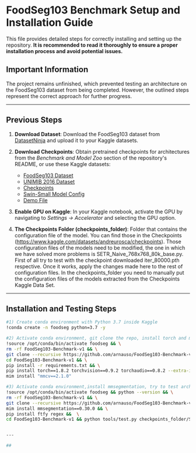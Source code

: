 # FoodSeg103 Benchmark Setup and Installation Guide

This file provides detailed steps for correctly installing and setting up the repository. **It is recommended to read it thoroughly to ensure a proper installation process and avoid potential issues.**

## Important Information

The project remains unfinished, which prevented testing an architecture on the FoodSeg103 dataset from being completed. However, the outlined steps represent the correct approach for further progress.

---

## Previous Steps

1. **Download Dataset**: Download the FoodSeg103 dataset from [DatasetNinja](https://datasetninja.com/food-seg-103) and upload it to your Kaggle datasets.

2. **Download Checkpoints**: Obtain pretrained checkpoints for architectures from the *Benchmark and Model Zoo* section of the repository's README, or use these Kaggle datasets:
    - [FoodSeg103 Dataset](https://www.kaggle.com/datasets/andreurosca/foodseg103)
    - [UNIMIB 2016 Dataset](https://www.kaggle.com/datasets/andreurosca/unimib-2016-official)
    - [Checkpoints](https://www.kaggle.com/datasets/andreurosca/checkpoints)
    - [Swin-Small Model Config](https://www.kaggle.com/datasets/andreurosca/swin-small-patch4-window7-224-22k)
    - [Demo File](https://www.kaggle.com/datasets/andreurosca/pspnet-r50-d8-512x1024-40k-cityscapes-continue-pth)

3. **Enable GPU on Kaggle**: In your Kaggle notebook, activate the GPU by navigating to *Settings -> Accelerator* and selecting the GPU option.

4. **The Checkpoints Folder (checkpoints_folder)**: Folder that contains the configuration file of the model. You can find those in the Checkpoints (https://www.kaggle.com/datasets/andreurosca/checkpoints).
Those configuration files of the models need to be modified, the one in which we have solved more problems is SETR_Naive_768x768_80k_base.py. First of all try to test with the checkpoint downloaded iter_80000.pth respective. Once it works, apply the changes made here to the rest of configuration files.
In the checkpoints_folder you need to manually put the configuration files of the models extracted from the Checkpoints Kaggle Data Set.

---

## Installation and Testing Steps

```bash
#1) Create conda environment with Python 3.7 inside Kaggle
!conda create -n foodseg python=3.7 -y

#2) Activate conda environment, git clone the repo, install torch and mmcv version
!source /opt/conda/bin/activate foodseg && \
rm -rf FoodSeg103-Benchmark-v1 && \
git clone --recursive https://github.com/arnauso/FoodSeg103-Benchmark-v1 && \
cd FoodSeg103-Benchmark-v1 && \
pip install -r requirements.txt && \
pip install torch==1.8.2 torchvision==0.9.2 torchaudio==0.8.2 --extra-index-url https://download.pytorch.org/whl/lts/1.8/cu111 && pip install -U openmim && \
mim install "mmcv==2.1.0"

#3) Activate conda environment,install mmsegmentation, try to test architecture with the checkpoint downloaded iter_80000.pth
!source /opt/conda/bin/activate foodseg && python --version && \
rm -rf FoodSeg103-Benchmark-v1 && \
git clone --recursive https://github.com/arnauso/FoodSeg103-Benchmark-v1 && \
mim install mmsegmentation==0.30.0 && \
pip install ftfy regex &&  \
cd FoodSeg103-Benchmark-v1 && python tools/test.py checkpoints_folder/SETR_Naive_768x768_80k_base.py  /kaggle/input/checkpoints/checkpoints/SETR_Naive_ReLeM/iter_80000.pth --eval mIoU


---

## 
